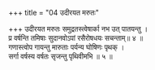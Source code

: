 +++
title = "04 उदीरयत मरुतः"

+++
उदीरयत मरुतः समुद्रतस्त्वेषार्का नभ उत् पातयन्तु ।  
प्र वर्षन्ति तमिषाः सुदानवोऽपां रसैरोषधयः सचन्ताम्॥ ४ ॥  
गणास्त्वोप गायन्तु मारुताः पर्यन्य घोषिणः पृथक् ।  
सर्गा वर्षस्य वर्षतः सृजन्तु पृथिवीमभि ॥ ५ ॥